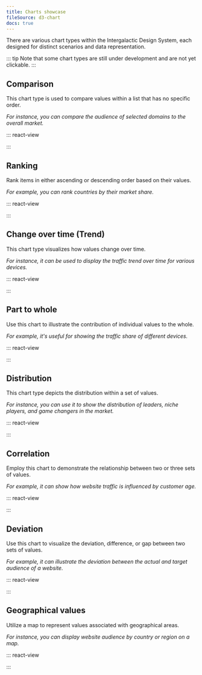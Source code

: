 ```yaml
---
title: Charts showcase
fileSource: d3-chart
docs: true
---
```


There are various chart types within the Intergalactic Design System, each designed for distinct scenarios and data representation.

::: tip
Note that some chart types are still under development and are not yet clickable.
:::

## Comparison

This chart type is used to compare values within a list that has no specific order.

_For instance, you can compare the audience of selected domains to the overall market._

::: react-view

<script lang="tsx">
import React from 'react';
import ComponentCard from '@components/../components/ComponentCard';
const getImageName = (title) => {
  const name = title.replace(/[ \/]+/g, '');
  return name.charAt(0).toLowerCase() + name.slice(1);
};

import { Box } from '@semcore/flex-box';

const group = {
  bar: {
    title: 'Bar chart',
    route: '/intergalactic/data-display/bar-chart/bar-chart',
    disabled: false,
    type: 'charts',
  },
  horizontalBar: {
    title: 'Horizontal bar chart',
    route: '/intergalactic/data-display/bar-horizontal/bar-horizontal',
    disabled: false,
    type: 'charts',
  },
  histogram: {
    title: 'Histogram chart',
    route: '/intergalactic/data-display/histogram-chart/histogram-chart',
    disabled: false,
    type: 'charts',
  },
  donut: {
    title: 'Donut Pie chart',
    route: '/intergalactic/data-display/donut-chart/donut-chart',
    disabled: false,
    type: 'charts',
  },
  cigaretteChart: {
    title: 'Cigarette chart',
    route: '/intergalactic/data-display/cigarette-chart/cigarette-chart',
    disabled: false,
    type: 'charts',
  },
  bubble: {
    title: 'Bubble chart',
    route: '/intergalactic/data-display/bubble-chart/bubble-chart',
    type: 'charts',
  },
  lollipop: {
    title: 'Lollipop chart',
    route: '/intergalactic/data-display/lollipop-chart/lollipop-chart',
    disabled: true,
    type: 'charts',
  },
};

const cardsStyle = {
  display: 'grid',
  gridTemplateRows: 'max-content',
  gridTemplateColumns: 'repeat(auto-fill, 176px)',
  gridGap: 'var(--intergalactic-spacing-3x) var(--intergalactic-spacing-3x)',
  width: '100%',
  margin: '0',
  marginTop: 'var(--intergalactic-spacing-3x)',
  padding: '0',
};

const App = function (props) {
  const items = Object.keys(group).map((el) => group[el]);

  return (
    <Box style={cardsStyle}>
      {items.map((item) => (
        <ComponentCard
          key={item.title}
          image={getImageName(item.title)}
          text={item.title}
          disabled={item.disabled}
          href={item.route}
          type={item.type}
        />
      ))}
    </Box>
  );
}
</script>

:::

## Ranking

Rank items in either ascending or descending order based on their values.

_For example, you can rank countries by their market share._

::: react-view

<script lang="tsx">
import React from 'react';
import ComponentCard from '@components/../components/ComponentCard';
const getImageName = (title) => {
  const name = title.replace(/[ \/]+/g, '');
  return name.charAt(0).toLowerCase() + name.slice(1);
};

import { Box } from '@semcore/flex-box';

const group = {
  bar: {
    title: 'Bar chart',
    route: '/intergalactic/data-display/bar-chart/bar-chart',
    disabled: false,
    type: 'charts',
  },
  barStacked: {
    title: 'Stacked bar chart',
    route: '/intergalactic/data-display/stacked-bar-chart/stacked-bar-chart',
    disabled: false,
    type: 'charts',
  },
  horizontalBar: {
    title: 'Horizontal bar chart',
    route: '/intergalactic/data-display/bar-horizontal/bar-horizontal',
    disabled: false,
    type: 'charts',
  },
  stackedHorizontalBar: {
    title: 'Stacked horizontal bar chart',
    route: '/intergalactic/data-display/stacked-horizontal-bar/stacked-horizontal-bar',
    disabled: false,
    type: 'charts',
  },
  histogram: {
    title: 'Histogram chart',
    route: '/intergalactic/data-display/histogram-chart/histogram-chart',
    disabled: false,
    type: 'charts',
  },
  stackedHistogram: {
    title: 'Stacked histogram chart',
    route: '/intergalactic/data-display/stacked-histogram/stacked-histogram',
    disabled: true,
    type: 'charts',
  },
  line: {
    title: 'Line chart',
    route: '/intergalactic/data-display/line-chart/line-chart',
    disabled: false,
    type: 'charts',
  },
  lollipop: {
    title: 'Lollipop chart',
    route: '/intergalactic/data-display/lollipop-chart/lollipop-chart',
    disabled: true,
    type: 'charts',
  },
};

const cardsStyle = {
  display: 'grid',
  gridTemplateRows: 'max-content',
  gridTemplateColumns: 'repeat(auto-fill, 176px)',
  gridGap: 'var(--intergalactic-spacing-3x) var(--intergalactic-spacing-3x)',
  width: '100%',
  margin: '0',
  marginTop: 'var(--intergalactic-spacing-3x)',
  padding: '0',
};

const App = function (props) {
  const items = Object.keys(group).map((el) => group[el]);

  return (
    <Box style={cardsStyle}>
      {items.map((item) => (
        <ComponentCard
          key={item.title}
          image={getImageName(item.title)}
          text={item.title}
          disabled={item.disabled}
          href={item.route}
          type={item.type}
        />
      ))}
    </Box>
  );
}
</script>

:::

## Change over time (Trend)

This chart type visualizes how values change over time.

_For instance, it can be used to display the traffic trend over time for various devices._

::: react-view

<script lang="tsx">
import React from 'react';
import ComponentCard from '@components/../components/ComponentCard';
const getImageName = (title) => {
  const name = title.replace(/[ \/]+/g, '');
  return name.charAt(0).toLowerCase() + name.slice(1);
};

import { Box } from '@semcore/flex-box';

const group = {
  line: {
    title: 'Line chart',
    route: '/intergalactic/data-display/line-chart/line-chart',
    disabled: false,
    type: 'charts',
  },
  area: {
    title: 'Area chart',
    route: '/intergalactic/data-display/area-chart/area-chart',
    disabled: false,
    type: 'charts',
  },
  areaStacked: {
    title: 'Stacked area chart',
    route: '/intergalactic/data-display/stacked-area-chart/stacked-area-chart',
    disabled: false,
    type: 'charts',
  },
  bar: {
    title: 'Bar chart',
    route: '/intergalactic/data-display/bar-chart/bar-chart',
    disabled: false,
    type: 'charts',
  },
  barStacked: {
    title: 'Stacked bar chart',
    route: '/intergalactic/data-display/stacked-bar-chart/stacked-bar-chart',
    disabled: false,
    type: 'charts',
  },
  miniTrend: {
    title: 'Mini trend',
    route: '/intergalactic/data-display/mini-chart/mini-chart',
    disabled: false,
    type: 'charts',
  },
    combinedAreaLine: {
    title: 'Combined chart',
    route: '/intergalactic/data-display/combined-chart/combined-chart',
    disabled: true,
    type: 'charts',
  },
  heatmap: {
    title: 'Heatmap',
    route: '/intergalactic/data-display/heatmap/heatmap',
    disabled: true,
    type: 'charts',
  },
  lollipop: {
    title: 'Lollipop chart',
    route: '/intergalactic/data-display/lollipop-chart/lollipop-chart',
    disabled: true,
    type: 'charts',
  },
};

const cardsStyle = {
  display: 'grid',
  gridTemplateRows: 'max-content',
  gridTemplateColumns: 'repeat(auto-fill, 176px)',
  gridGap: 'var(--intergalactic-spacing-3x) var(--intergalactic-spacing-3x)',
  width: '100%',
  margin: '0',
  marginTop: 'var(--intergalactic-spacing-3x)',
  padding: '0',
};

const App = function (props) {
  const items = Object.keys(group).map((el) => group[el]);

  return (
    <Box style={cardsStyle}>
      {items.map((item) => (
        <ComponentCard
          key={item.title}
          image={getImageName(item.title)}
          text={item.title}
          disabled={item.disabled}
          href={item.route}
          type={item.type}
        />
      ))}
    </Box>
  );
}
</script>

:::

## Part to whole

Use this chart to illustrate the contribution of individual values to the whole.

_For example, it's useful for showing the traffic share of different devices._

::: react-view

<script lang="tsx">
import React from 'react';
import ComponentCard from '@components/../components/ComponentCard';
const getImageName = (title) => {
  const name = title.replace(/[ \/]+/g, '');
  return name.charAt(0).toLowerCase() + name.slice(1);
};

import { Box } from '@semcore/flex-box';

const group = {
  donut: {
    title: 'Donut Pie chart',
    route: '/intergalactic/data-display/donut-chart/donut-chart',
    disabled: false,
    type: 'charts',
  },
  cigaretteChart: {
    title: 'Cigarette chart',
    route: '/intergalactic/data-display/cigarette-chart/cigarette-chart',
    disabled: false,
    type: 'charts',
  },
  barStacked: {
    title: 'Stacked bar chart',
    route: '/intergalactic/data-display/stacked-bar-chart/stacked-bar-chart',
    disabled: false,
    type: 'charts',
  },
  horizontalBar: {
    title: 'Horizontal bar chart',
    route: '/intergalactic/data-display/bar-horizontal/bar-horizontal',
    disabled: false,
    type: 'charts',
  },
  stackedHorizontalBar: {
    title: 'Stacked horizontal bar chart',
    route: '/intergalactic/data-display/stacked-horizontal-bar/stacked-horizontal-bar',
    disabled: false,
    type: 'charts',
  },
  areaStacked: {
    title: 'Stacked area chart',
    route: '/intergalactic/data-display/stacked-area-chart//stacked-area-chart',
    disabled: false,
    type: 'charts',
  },
  miniScore: {
    title: 'Mini chart',
    route: '/intergalactic/data-display/mini-chart/mini-chart',
    disabled: false,
    type: 'charts',
  },
  stackedHistogram: {
    title: 'Stacked histogram chart',
    route: '/intergalactic/data-display/stacked-histogram/stacked-histogram',
    disabled: true,
    type: 'charts',
  },
  funnel: {
    title: 'Funnel chart',
    route: '/intergalactic/data-display/funnel-chart/funnel-chart',
    disabled: true,
    type: 'charts',
  },
};

const cardsStyle = {
  display: 'grid',
  gridTemplateRows: 'max-content',
  gridTemplateColumns: 'repeat(auto-fill, 176px)',
  gridGap: 'var(--intergalactic-spacing-3x) var(--intergalactic-spacing-3x)',
  width: '100%',
  margin: '0',
  marginTop: 'var(--intergalactic-spacing-3x)',
  padding: '0',
};

const App = function (props) {
  const items = Object.keys(group).map((el) => group[el]);

  return (
    <Box style={cardsStyle}>
      {items.map((item) => (
        <ComponentCard
          key={item.title}
          image={getImageName(item.title)}
          text={item.title}
          disabled={item.disabled}
          href={item.route}
          type={item.type}
        />
      ))}
    </Box>
  );
}
</script>

:::

## Distribution

This chart type depicts the distribution within a set of values.

_For instance, you can use it to show the distribution of leaders, niche players, and game changers in the market._

::: react-view

<script lang="tsx">
import React from 'react';
import ComponentCard from '@components/../components/ComponentCard';
const getImageName = (title) => {
  const name = title.replace(/[ \/]+/g, '');
  return name.charAt(0).toLowerCase() + name.slice(1);
};

import { Box } from '@semcore/flex-box';

const group = {
  bar: {
    title: 'Bar chart',
    route: '/intergalactic/data-display/bar-chart/bar-chart',
    disabled: false,
    type: 'charts',
  },
  barStacked: {
    title: 'Stacked bar chart',
    route: '/intergalactic/data-display/stacked-bar-chart/stacked-bar-chart',
    disabled: false,
    type: 'charts',
  },
  histogram: {
    title: 'Histogram chart',
    route: '/intergalactic/data-display/histogram-chart/histogram-chart',
    disabled: false,
    type: 'charts',
  },
  stackedHistogram: {
    title: 'Stacked histogram chart',
    route: '/intergalactic/data-display/stacked-histogram/stacked-histogram',
    disabled: true,
    type: 'charts',
  },
  bubble: {
    title: 'Bubble chart',
    route: '/intergalactic/data-display/bubble-chart/bubble-chart',
    type: 'charts',
  },
  scatterplot: {
    title: 'Scatterplot chart',
    route: '/intergalactic/data-display/scatterplot-chart/scatterplot-chart',
    type: 'charts',
  },
  heatmap: {
    title: 'Heatmap',
    route: '/intergalactic/data-display/heatmap/heatmap',
    disabled: true,
    type: 'charts',
  },
  radar: {
    title: 'Radar chart',
    route: '/intergalactic/data-display/radar-chart/radar-chart',
    disabled: false,
    type: 'charts',
  },
  radialTree: {
    title: 'Radial Tree chart',
    route: '/intergalactic/data-display/radial-tree-chart/radial-tree-chart',
    type: 'charts',
  },
  polar: {
    title: 'Polar chart',
    route: '/intergalactic/data-display/polar-chart/polar-chart',
    disabled: true,
    type: 'charts',
  },
  alluvial: {
    title: 'Alluvial chart',
    route: '/intergalactic/data-display/alluvial-chart/alluvial-chart',
    disabled: true,
    type: 'charts',
  },
  quadrant: {
    title: 'Quadrant chart',
    route: '/intergalactic/data-display/quadrant-chart/quadrant-chart',
    disabled: true,
    type: 'charts',
  },
};

const cardsStyle = {
  display: 'grid',
  gridTemplateRows: 'max-content',
  gridTemplateColumns: 'repeat(auto-fill, 176px)',
  gridGap: 'var(--intergalactic-spacing-3x) var(--intergalactic-spacing-3x)',
  width: '100%',
  margin: '0',
  marginTop: 'var(--intergalactic-spacing-3x)',
  padding: '0',
};

const App = function (props) {
  const items = Object.keys(group).map((el) => group[el]);

  return (
    <Box style={cardsStyle}>
      {items.map((item) => (
        <ComponentCard
          key={item.title}
          image={getImageName(item.title)}
          text={item.title}
          disabled={item.disabled}
          href={item.route}
          type={item.type}
        />
      ))}
    </Box>
  );
}
</script>

:::

## Correlation

Employ this chart to demonstrate the relationship between two or three sets of values.

_For example, it can show how website traffic is influenced by customer age._

::: react-view

<script lang="tsx">
import React from 'react';
import ComponentCard from '@components/../components/ComponentCard';
const getImageName = (title) => {
  const name = title.replace(/[ \/]+/g, '');
  return name.charAt(0).toLowerCase() + name.slice(1);
};

import { Box } from '@semcore/flex-box';

const group = {
  venn: {
    title: 'Venn chart',
    route: '/intergalactic/data-display/venn-chart/venn-chart',
    disabled: false,
    type: 'charts',
  },
  scatterplot: {
    title: 'Scatterplot chart',
    route: '/intergalactic/data-display/scatterplot-chart/scatterplot-chart',
    type: 'charts',
  },
  heatmap: {
    title: 'Heatmap',
    route: '/intergalactic/data-display/heatmap/heatmap',
    disabled: true,
    type: 'charts',
  },
  alluvial: {
    title: 'Alluvial chart',
    route: '/intergalactic/data-display/alluvial-chart/alluvial-chart',
    disabled: true,
    type: 'charts',
  },
  kagi: {
    title: 'Kagi chart',
    route: '/intergalactic/data-display/kagi-chart/kagi-chart',
    disabled: true,
    type: 'charts',
  },
  radialtree: {
    title: 'Radial Tree chart',
    route: '/intergalactic/data-display/radial-tree-chart/radial-tree-chart',
    disabled: true,
    type: 'charts',
  },
};

const cardsStyle = {
  display: 'grid',
  gridTemplateRows: 'max-content',
  gridTemplateColumns: 'repeat(auto-fill, 160px)',
  gridGap: 'var(--intergalactic-spacing-3x) var(--intergalactic-spacing-3x)',
  width: '100%',
  margin: '0',
  marginTop: 'var(--intergalactic-spacing-3x)',
  padding: '0',
};

const App = function (props) {
  const items = Object.keys(group).map((el) => group[el]);

  return (
    <Box style={cardsStyle}>
      {items.map((item) => (
        <ComponentCard
          key={item.title}
          image={getImageName(item.title)}
          text={item.title}
          disabled={item.disabled}
          href={item.route}
          type={item.type}
        />
      ))}
    </Box>
  );
}
</script>

:::

## Deviation

Use this chart to visualize the deviation, difference, or gap between two sets of values.

_For example, it can illustrate the deviation between the actual and target audience of a website._

::: react-view

<script lang="tsx">
import React from 'react';
import ComponentCard from '@components/../components/ComponentCard';
const getImageName = (title) => {
  const name = title.replace(/[ \/]+/g, '');
  return name.charAt(0).toLowerCase() + name.slice(1);
};

import { Box } from '@semcore/flex-box';

const group = {
  bar: {
    title: 'Bar chart',
    route: '/intergalactic/data-display/bar-chart/bar-chart',
    disabled: false,
    type: 'charts',
  },
  barStacked: {
    title: 'Stacked bar chart',
    route: '/intergalactic/data-display/stacked-bar-chart/stacked-bar-chart',
    disabled: false,
    type: 'charts',
  },
  area: {
    title: 'Area chart',
    route: '/intergalactic/data-display/area-chart/area-chart',
    disabled: false,
    type: 'charts',
  },
  areaStacked: {
    title: 'Stacked area chart',
    route: '/intergalactic/data-display/stacked-area-chart',
    disabled: false,
    type: 'charts',
  },
  histogram: {
    title: 'Histogram chart',
    route: '/intergalactic/data-display/histogram-chart/histogram-chart',
    disabled: false,
    type: 'charts',
  },
  scatterplot: {
    title: 'Scatterplot chart',
    route: '/intergalactic/data-display/scatterplot-chart/scatterplot-chart',
    type: 'charts',
  },
  miniScore: {
    title: 'Mini chart',
    route: '/intergalactic/data-display/mini-chart/mini-chart',
    disabled: false,
    type: 'charts',
  },
  lollipop: {
    title: 'Lollipop chart',
    route: '/intergalactic/data-display/lollipop-chart/lollipop-chart',
    disabled: true,
    type: 'charts',
  },
};

const cardsStyle = {
  display: 'grid',
  gridTemplateRows: 'max-content',
  gridTemplateColumns: 'repeat(auto-fill, 176px)',
  gridGap: 'var(--intergalactic-spacing-3x) var(--intergalactic-spacing-3x)',
  width: '100%',
  margin: '0',
  marginTop: 'var(--intergalactic-spacing-3x)',
  padding: '0',
};

const App = function (props) {
  const items = Object.keys(group).map((el) => group[el]);

  return (
    <Box style={cardsStyle}>
      {items.map((item) => (
        <ComponentCard
          key={item.title}
          image={getImageName(item.title)}
          text={item.title}
          disabled={item.disabled}
          href={item.route}
          type={item.type}
        />
      ))}
    </Box>
  );
}
</script>

:::

## Geographical values

Utilize a map to represent values associated with geographical areas.

_For instance, you can display website audience by country or region on a map._

::: react-view

<script lang="tsx">
import React from 'react';
import ComponentCard from '@components/../components/ComponentCard';
const getImageName = (title) => {
  const name = title.replace(/[ \/]+/g, '');
  return name.charAt(0).toLowerCase() + name.slice(1);
};

import { Box } from '@semcore/flex-box';

const group = {
  choroplethMap: {
    title: 'Choropleth map',
    route: '/intergalactic/data-display/choropleth-map/choropleth-map',
    disabled: true,
    type: 'charts',
  },
};

const cardsStyle = {
  display: 'grid',
  gridTemplateRows: 'max-content',
  gridTemplateColumns: 'repeat(auto-fill, 176px)',
  gridGap: 'var(--intergalactic-spacing-3x) var(--intergalactic-spacing-3x)',
  width: '100%',
  margin: '0',
  marginTop: 'var(--intergalactic-spacing-3x)',
  padding: '0',
};

const App = function (props) {
  const items = Object.keys(group).map((el) => group[el]);

  return (
    <Box style={cardsStyle}>
      {items.map((item) => (
        <ComponentCard
          key={item.title}
          image={getImageName(item.title)}
          text={item.title}
          disabled={item.disabled}
          href={item.route}
          type={item.type}
        />
      ))}
    </Box>
  );
}
</script>

:::

